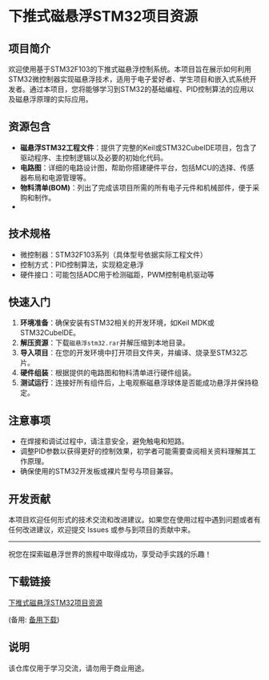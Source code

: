 # 下推式磁悬浮STM32项目资源

## 项目简介

欢迎使用基于STM32F103的下推式磁悬浮控制系统。本项目旨在展示如何利用STM32微控制器实现磁悬浮技术，适用于电子爱好者、学生项目和嵌入式系统开发者。通过本项目，您将能够学习到STM32的基础编程、PID控制算法的应用以及磁悬浮原理的实际应用。

## 资源包含

- **磁悬浮STM32工程文件**：提供了完整的Keil或STM32CubeIDE项目，包含了驱动程序、主控制逻辑以及必要的初始化代码。
- **电路图**：详细的电路设计图，帮助你搭建硬件平台，包括MCU的选择、传感器布局和电源管理等。
- **物料清单(BOM)**：列出了完成该项目所需的所有电子元件和机械部件，便于采购和制作。
- 
## 技术规格

- 微控制器：STM32F103系列（具体型号依据实际工程文件）
- 控制方式：PID控制算法，实现稳定悬浮
- 硬件接口：可能包括ADC用于检测磁距，PWM控制电机驱动等

## 快速入门

1. **环境准备**：确保安装有STM32相关的开发环境，如Keil MDK或STM32CubeIDE。
2. **解压资源**：下载`磁悬浮stm32.rar`并解压缩到本地目录。
3. **导入项目**：在您的开发环境中打开项目文件夹，并编译、烧录至STM32芯片。
4. **硬件组装**：根据提供的电路图和物料清单进行硬件组装。
5. **测试运行**：连接好所有组件后，上电观察磁悬浮球体是否能成功悬浮并保持稳定。

## 注意事项

- 在焊接和调试过程中，请注意安全，避免触电和短路。
- 调整PID参数以获得更好的控制效果，初学者可能需要查阅相关资料理解其工作原理。
- 确保使用的STM32开发板或裸片型号与项目兼容。

## 开发贡献

本项目欢迎任何形式的技术交流和改进建议。如果您在使用过程中遇到问题或者有任何改进建议，欢迎提交 Issues 或参与到项目的贡献中来。

---

祝您在探索磁悬浮世界的旅程中取得成功，享受动手实践的乐趣！

## 下载链接
[下推式磁悬浮STM32项目资源](https://pan.quark.cn/s/aa8c76f9b3bf) 

(备用: [备用下载](https://pan.baidu.com/s/1JG4jID8IMG7YJydKjNeEyQ?pwd=1234))

## 说明

该仓库仅用于学习交流，请勿用于商业用途。
